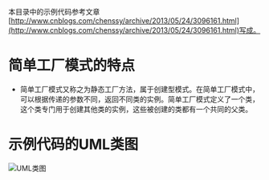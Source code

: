 
本目录中的示例代码参考文章[http://www.cnblogs.com/chenssy/archive/2013/05/24/3096161.html](http://www.cnblogs.com/chenssy/archive/2013/05/24/3096161.html)写成。

# 简单工厂模式的特点

* 简单工厂模式又称之为静态工厂方法，属于创建型模式。在简单工厂模式中，可以根据传递的参数不同，返回不同类的实例。简单工厂模式定义了一个类，这个类专门用于创建其他类的实例，这些被创建的类都有一个共同的父类。

# 示例代码的UML类图

![UML类图](https://github.com/yaozijian/GoDesignPattern/01--简单工厂模式/pizza.png)
